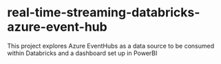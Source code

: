 # real-time-streaming-databricks-azure-event-hub
This project explores Azure EventHubs as a data source to be consumed within Databricks and a dashboard set up in PowerBI
